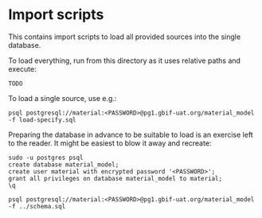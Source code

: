 # Import scripts 

This contains import scripts to load all provided sources into the single database.

To load everything, run from this directory as it uses relative paths and execute:

```
TODO
```

To load a single source, use e.g.:

```
psql postgresql://material:<PASSWORD>@pg1.gbif-uat.org/material_model -f load-specify.sql
```

Preparing the database in advance to be suitable to load is an exercise left to the reader. 
It might be easiest to blow it away and recreate:

```
sudo -u postgres psql
create database material_model;
create user material with encrypted password '<PASSWORD>';
grant all privileges on database material_model to material;
\q

psql postgresql://material:<PASSWORD>@pg1.gbif-uat.org/material_model -f ../schema.sql
```